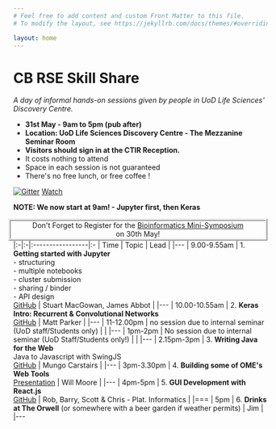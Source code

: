 ```yaml
---
# Feel free to add content and custom Front Matter to this file.
# To modify the layout, see https://jekyllrb.com/docs/themes/#overriding-theme-defaults

layout: home
---
```

CB RSE Skill Share 
===
<!-- Place this tag where you want the button to render. -->

<style>.container { padding: 0rem 0px; }</style>
*A day of informal hands-on sessions given by people in UoD Life Sciences' Discovery Centre.*
- **31st May - 9am to 5pm (pub after)**
- **Location: UoD Life Sciences Discovery Centre - The  Mezzanine Seminar Room**
- **Visitors should sign in at the CTIR Reception.**
- It costs nothing to attend
- Space in each session is not guaranteed
- There's no free lunch, or free coffee !

[![Gitter](https://badges.gitter.im/uk-uod-rse/skillshare-days.svg)](https://gitter.im/uk-uod-rse/skillshare-days?utm_source=badge&utm_medium=badge&utm_campaign=pr-badge)
<a class="github-button" href="https://github.com/uk-uod-rse/skillshare-days/subscription" data-icon="octicon-eye" data-show-count="true" aria-label="Watch uk-uod-rse/skillshare-days on GitHub">Watch</a>

**NOTE: We now start at 9am! - Jupyter first, then Keras**

 <div style="float: right; text-align: center; border: ridge; border-width: 5px; width: 100%;"> Don't Forget to Register for the <a href="https://www.eventbrite.co.uk/e/bioinformatics-mini-symposium-at-dundee-tickets-55754217365">Bioinformatics Mini-Symposium</a><br/> on 30th May!</div>

|:-|:-|:-----------------|:-
| Time | Topic | Lead |
|---
| 9.00-9.55am | 1. **Getting started with Jupyter**  <br/> - structuring <br/> - multiple notebooks <br/> - cluster submission <br/> - sharing / binder <br/> - API design <br/> [GitHub](https://github.com/stuartmac/sweet-jupy/) | Stuart MacGowan, James Abbot |
|---
| 10.00-10.55am | 2. **Keras Intro: Recurrent & Convolutional Networks** <br/> [GitHub](https://github.com/bartongroup/MP_keras_tutorial) | Matt Parker |
|---
| 11-12.00pm | no session due to internal seminar (UoD staff/Students only) | |
|---
| 1pm-2pm | No session due to internal seminar (UoD Staff/Students only!) | |
|---
| 2.15pm-3pm | 3. **Writing Java for the Web** <br/> Java to Javascript with SwingJS <br/> [GitHub](https://github.com/gmungoc/SwingJSDemo) | Mungo Carstairs |
|---
| 3pm-3.30pm | 4. **Building some of OME's Web Tools** <br/> [Presentation](http://will-moore.github.io/presentations/2019/RSE_Skillshare/OMERO.web/) | Will Moore |
|---
| 4pm-5pm | 5. **GUI Development with React.js** <br/> [GitHub](https://github.com/barrycarr/uk-uod-rse-skillshare-day-react-typescript) | Rob, Barry, Scott & Chris - Plat. Informatics | 
|===
| 5pm | 6. **Drinks at The Orwell** (or somewhere with a beer garden if weather permits) | Jim |
|---

<!-- Place this tag in your head or just before your close body tag. -->
<script async defer src="https://buttons.github.io/buttons.js"></script>
<!-- Global site tag (gtag.js) - Google Analytics -->
<script async src="https://www.googletagmanager.com/gtag/js?id=UA-140684101-1"></script>
<script>
  window.dataLayer = window.dataLayer || [];
  function gtag(){dataLayer.push(arguments);}
  gtag('js', new Date());

  gtag('config', 'UA-140684101-1');
</script>
